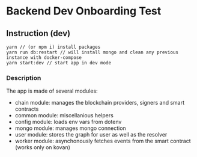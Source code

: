 # Backend Dev Onboarding Test

## Instruction (dev)

```
yarn // (or npm i) install packages
yarn run db:restart // will install mongo and clean any previous instance with docker-compose
yarn start:dev // start app in dev mode
```

### Description

The app is made of several modules:

- chain module: manages the blockchain providers, signers and smart contracts
- common module: miscellanious helpers
- config module: loads env vars from dotenv
- mongo module: manages mongo connection
- user module: stores the graph for user as well as the resolver
- worker module: asynchonously fetches events from the smart contract (works only on kovan)
